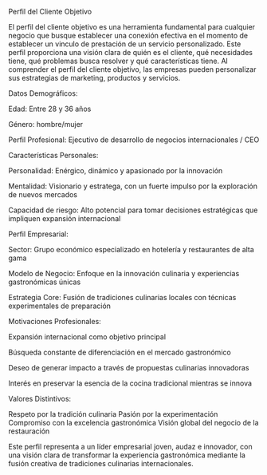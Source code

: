 Perfil del Cliente Objetivo

 El perfil del cliente objetivo es una herramienta fundamental para cualquier negocio que busque establecer una conexión efectiva en el momento de establecer un vinculo de prestación de un servicio personalizado. Este perfil proporciona una visión clara de quién es el cliente, qué necesidades tiene, qué problemas busca resolver y qué características tiene. Al comprender el perfil del cliente objetivo, las empresas pueden personalizar sus estrategias de marketing, productos y servicios.

Datos Demográficos:

Edad: Entre 28 y 36 años

Género: hombre/mujer

Perfil Profesional: Ejecutivo de desarrollo de negocios
internacionales / CEO

Características Personales:

Personalidad: Enérgico, dinámico y apasionado por la innovación

Mentalidad: Visionario y estratega, con un fuerte impulso por la exploración de nuevos mercados

Capacidad de riesgo: Alto potencial para tomar decisiones estratégicas que impliquen expansión internacional

Perfil Empresarial:

Sector: Grupo económico especializado en hotelería y restaurantes de alta gama

Modelo de Negocio: Enfoque en la innovación culinaria y experiencias gastronómicas únicas

Estrategia Core: Fusión de tradiciones culinarias locales con técnicas experimentales de preparación

Motivaciones Profesionales:

Expansión internacional como objetivo principal

Búsqueda constante de diferenciación en el mercado gastronómico

Deseo de generar impacto a través de propuestas culinarias innovadoras

Interés en preservar la esencia de la cocina tradicional mientras se innova

Valores Distintivos:

Respeto por la tradición culinaria
Pasión por la experimentación
Compromiso con la excelencia gastronómica
Visión global del negocio de la restauración

Este perfil representa a un líder empresarial joven, audaz e innovador, con una visión clara de transformar la experiencia gastronómica mediante la fusión creativa de tradiciones culinarias internacionales.